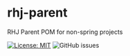 # rhj-parent
RHJ Parent POM for non-spring projects

[![License: MIT](https://img.shields.io/badge/License-MIT-yellow.svg)](LICENSE)
![GitHub issues](https://img.shields.io/github/issues/rhjoerg/rhj-parent)
